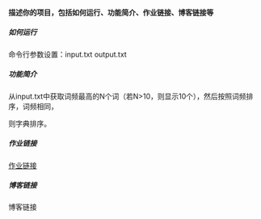 #### 描述你的项目，包括如何运行、功能简介、作业链接、博客链接等

##### 如何运行

命令行参数设置：input.txt output.txt

##### 功能简介

从input.txt中获取词频最高的N个词（若N>10，则显示10个），然后按照词频排序，词频相同，

则字典排序。

##### 作业链接

[作业链接](https://www.cnblogs.com/Lious-Rios/p/14483789.html)

##### 博客链接

博客链接

​	